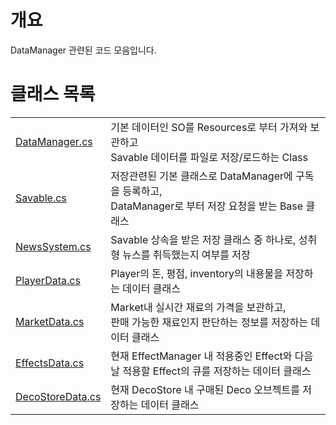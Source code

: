 # 개요
DataManager 관련된 코드 모음입니다.


# 클래스 목록
|||
|---|---|
|[DataManager.cs](DataManager.cs)| 기본 데이터인 SO를 Resources로 부터 가져와 보관하고<br> Savable 데이터를 파일로 저장/로드하는 Class |
|[Savable.cs](Savable.cs)| 저장관련된 기본 클래스로 DataManager에 구독을 등록하고, <br> DataManager로 부터 저장 요청을 받는 Base 클래스 |
[NewsSystem.cs](NewsSystem.cs)| Savable 상속을 받은 저장 클래스 중 하나로, 성취형 뉴스를 취득했는지 여부를 저장 |
|[PlayerData.cs](PlayerData.cs)| Player의 돈, 평점, inventory의 내용물을 저장하는 데이터 클래스 |
|[MarketData.cs](MarketData.cs)| Market내 실시간 재료의 가격을 보관하고, <br>판매 가능한 재료인지 판단하는 정보를 저장하는 데이터 클래스|
|[EffectsData.cs](EffectsData.cs)| 현재 EffectManager 내 적용중인 Effect와 다음날 적용할 Effect의 큐를 저장하는 데이터 클래스|
|[DecoStoreData.cs](DecoStoreData.cs)| 현재 DecoStore 내 구매된 Deco 오브젝트를 저장하는 데이터 클래스|